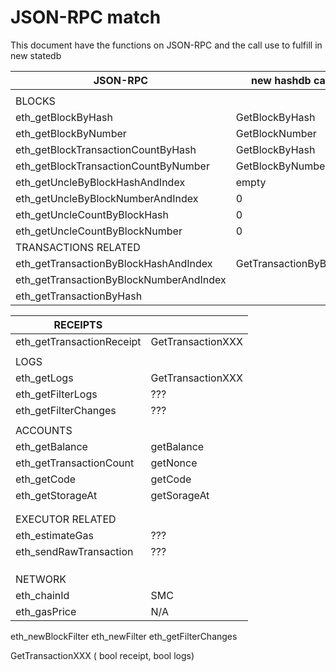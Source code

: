 # JSON-RPC match
This document have the functions on JSON-RPC and the call use to fulfill in new statedb

| JSON-RPC                                | new hashdb call       |
| --------------------------------------- | --------------------- |
|                                         |                       |
| BLOCKS                                  |                       |
| eth_getBlockByHash                      | GetBlockByHash        |
| eth_getBlockByNumber                    | GetBlockNumber        |
| eth_getBlockTransactionCountByHash      | GetBlockByHash        |
| eth_getBlockTransactionCountByNumber    | GetBlockByNumber      |
| eth_getUncleByBlockHashAndIndex         | empty                 |
| eth_getUncleByBlockNumberAndIndex       | 0                     |
| eth_getUncleCountByBlockHash            | 0                     |
| eth_getUncleCountByBlockNumber          | 0                     |
| TRANSACTIONS RELATED                    |                       |
| eth_getTransactionByBlockHashAndIndex   | GetTransactionByBlock |
| eth_getTransactionByBlockNumberAndIndex |                       |
| eth_getTransactionByHash                |                       |





| RECEIPTS                  |                   |
| ------------------------- | ----------------- |
| eth_getTransactionReceipt | GetTransactionXXX |
|                           |                   |
| LOGS                      |                   |
| eth_getLogs               | GetTransactionXXX |
| eth_getFilterLogs         | ???               |
| eth_getFilterChanges      | ???               |
|                           |                   |
| ACCOUNTS                  |                   |
| eth_getBalance            | getBalance        |
| eth_getTransactionCount   | getNonce          |
| eth_getCode               | getCode           |
| eth_getStorageAt          | getSorageAt       |
|                           |                   |
|                           |                   |
| EXECUTOR RELATED          |                   |
| eth_estimateGas           | ???               |
| eth_sendRawTransaction    | ???               |
|                           |                   |
|                           |                   |
|                           |                   |
| NETWORK                   |                   |
| eth_chainId               | SMC               |
| eth_gasPrice              | N/A               |

eth_newBlockFilter
eth_newFilter
eth_getFilterChanges


GetTransactionXXX ( bool receipt, bool logs)
